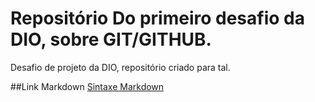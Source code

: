 # Repositório Do primeiro desafio da DIO, sobre GIT/GITHUB.
Desafio de projeto da DIO, repositório criado para tal.

##Link Markdown
[Sintaxe Markdown](https://markdownguide.org/)
